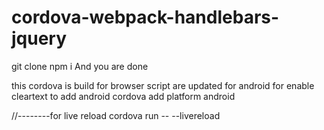 # cordova-webpack-handlebars-jquery


git clone
npm i
And you are done


this cordova is build for browser
script are updated for android for enable cleartext
to add android
cordova add platform android


//--------for live reload 
cordova run -- --livereload

